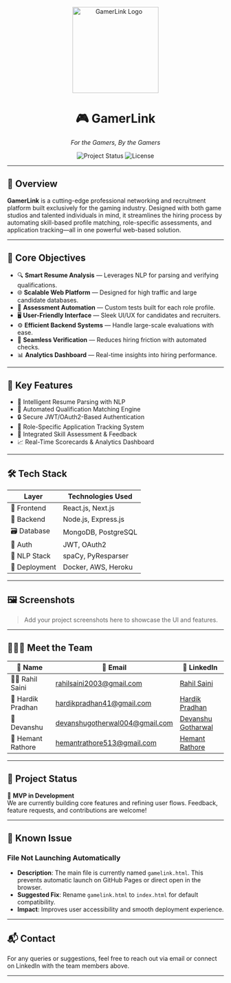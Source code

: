 <p align="center">
  <img src="https://cdn.dorahacks.io/static/files/197b690fbd913afa349f6de43f6b4e57.jpg@128h.webp" alt="GamerLink Logo" width="200" />
</p>


<h1 align="center">🎮 GamerLink</h1>
<p align="center"><em>For the Gamers, By the Gamers</em></p>

<p align="center">
  <img src="https://img.shields.io/badge/Status-In%20Development-orange" alt="Project Status" />
  <img src="https://img.shields.io/badge/License-MIT-blue.svg" alt="License" />
</p>

---

## 🧩 Overview

**GamerLink** is a cutting-edge professional networking and recruitment platform built exclusively for the gaming industry. Designed with both game studios and talented individuals in mind, it streamlines the hiring process by automating skill-based profile matching, role-specific assessments, and application tracking—all in one powerful web-based solution.

---

## 🎯 Core Objectives

- 🔍 **Smart Resume Analysis** — Leverages NLP for parsing and verifying qualifications.
- 🌐 **Scalable Web Platform** — Designed for high traffic and large candidate databases.
- 🧠 **Assessment Automation** — Custom tests built for each role profile.
- 🖥️ **User-Friendly Interface** — Sleek UI/UX for candidates and recruiters.
- ⚙️ **Efficient Backend Systems** — Handle large-scale evaluations with ease.
- 🔐 **Seamless Verification** — Reduces hiring friction with automated checks.
- 📊 **Analytics Dashboard** — Real-time insights into hiring performance.

---

## 🚀 Key Features

- 💼 Intelligent Resume Parsing with NLP
- 🔗 Automated Qualification Matching Engine
- 🔒 Secure JWT/OAuth2-Based Authentication
- 🧾 Role-Specific Application Tracking System
- 🧠 Integrated Skill Assessment & Feedback
- 📈 Real-Time Scorecards & Analytics Dashboard

---

## 🛠 Tech Stack

| Layer        | Technologies Used                                   |
|--------------|-----------------------------------------------------|
| 🎨 Frontend   | React.js, Next.js                                   |
| 🔧 Backend    | Node.js, Express.js                                 |
| 🗃️ Database   | MongoDB, PostgreSQL                                 |
| 🔐 Auth       | JWT, OAuth2                                         |
| 🧠 NLP Stack  | spaCy, PyResparser                                  |
| 🚀 Deployment | Docker, AWS, Heroku                                 |

---

## 🖼️ Screenshots

> Add your project screenshots here to showcase the UI and features.

<!-- Example: -->
<!-- ![Homepage](screenshots/home.png) -->
<!-- ![Dashboard](screenshots/dashboard.png) -->

---

## 🧑‍🤝‍🧑 Meet the Team

| 👤 Name            | 📧 Email                             | 🔗 LinkedIn |
|--------------------|--------------------------------------|-------------|
| 🧑‍💻 Rahil Saini     | rahilsaini2003@gmail.com             | [Rahil Saini](https://www.linkedin.com/in/rahil-saini) |
| 🧠 Hardik Pradhan  | hardikpradhan41@gmail.com            | [Hardik Pradhan](https://www.linkedin.com/in/hardik-pradhan-60a514286) |
| 🧪 Devanshu         | devanshugotherwal004@gmail.com       | [Devanshu Gotharwal](https://www.linkedin.com/in/devanshu-gotharwal-2a634528b) |
| 🎨 Hemant Rathore  | hemantrathore513@gmail.com           | [Hemant Rathore](https://www.linkedin.com/in/hemant-rathore-412510286) |

---

## 🧪 Project Status

🚧 **MVP in Development**  
We are currently building core features and refining user flows. Feedback, feature requests, and contributions are welcome!

---

## 🐛 Known Issue

### File Not Launching Automatically

- **Description**: The main file is currently named `gamelink.html`. This prevents automatic launch on GitHub Pages or direct open in the browser.
- **Suggested Fix**: Rename `gamelink.html` to `index.html` for default compatibility.
- **Impact**: Improves user accessibility and smooth deployment experience.

---

## 📬 Contact

For any queries or suggestions, feel free to reach out via email or connect on LinkedIn with the team members above.

---
